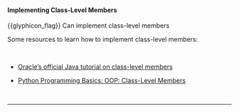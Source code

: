 <div id="title">

#### Implementing Class-Level Members

</div>

<span id="prereqs"><dynamic-panel src="../../oopDesign/classes/classLevelMembers/unit-inElsewhere-asFlat.md" boilerplate header="%%{{glyphicon_education}} Design → OOP → Classes → Class-Level Members%%" /></span>

<span id="outcomes">{{glyphicon_flag}} Can implement class-level members</span>

<div id="body">

Some resources to learn how to implement class-level members:

<tabs> 
  <tab header="Java">

* [Oracle’s official Java tutorial on class-level members](https://docs.oracle.com/javase/tutorial/java/javaOO/classvars.html)
  
  </tab>
  <tab header="Python">

* [Python Programming Basics: OOP: Class-Level Members](https://nus-te3201.github.io/website/programming/toc/oop.html#class-level-members)

  </tab>
</tabs><hr>


</div>

<div id="extras">
</div>